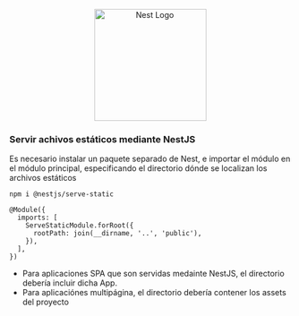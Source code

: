 <p align="center">
  <a href="http://nestjs.com/" target="blank"><img src="https://nestjs.com/img/logo-small.svg" width="200" alt="Nest Logo" /></a>
</p>

### Servir achivos estáticos mediante NestJS

Es necesario instalar un paquete separado de Nest, e importar el módulo en el módulo principal, especificando el directorio dónde se localizan los archivos estáticos

```
npm i @nestjs/serve-static

@Module({
  imports: [
    ServeStaticModule.forRoot({
      rootPath: join(__dirname, '..', 'public'),
    }),
  ],
})
```
- Para aplicaciones SPA que son servidas medainte NestJS, el directorio debería incluir dicha App.
- Para aplicaciónes multipágina, el directorio debería contener los assets del proyecto
